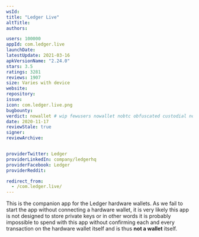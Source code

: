 ```yaml
---
wsId: 
title: "Ledger Live"
altTitle: 
authors:

users: 100000
appId: com.ledger.live
launchDate: 
latestUpdate: 2021-03-16
apkVersionName: "2.24.0"
stars: 3.5
ratings: 3281
reviews: 1907
size: Varies with device
website: 
repository: 
issue: 
icon: com.ledger.live.png
bugbounty: 
verdict: nowallet # wip fewusers nowallet nobtc obfuscated custodial nosource nonverifiable reproducible bounty defunct
date: 2020-11-17
reviewStale: true
signer: 
reviewArchive:


providerTwitter: Ledger
providerLinkedIn: company/ledgerhq
providerFacebook: Ledger
providerReddit: 

redirect_from:
  - /com.ledger.live/
---
```



This is the companion app for the Ledger hardware wallets. As we fail to start
the app without connecting a hardware wallet, it is very likely this app is not
designed to store private keys or in other words it is probably impossible to
spend with this app without confirming each and every transaction on the
hardware wallet itself and is thus **not a wallet** itself.
